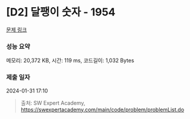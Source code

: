 # [D2] 달팽이 숫자 - 1954 

[문제 링크](https://swexpertacademy.com/main/code/problem/problemDetail.do?contestProbId=AV5PobmqAPoDFAUq) 

### 성능 요약

메모리: 20,372 KB, 시간: 119 ms, 코드길이: 1,032 Bytes

### 제출 일자

2024-01-31 17:10



> 출처: SW Expert Academy, https://swexpertacademy.com/main/code/problem/problemList.do